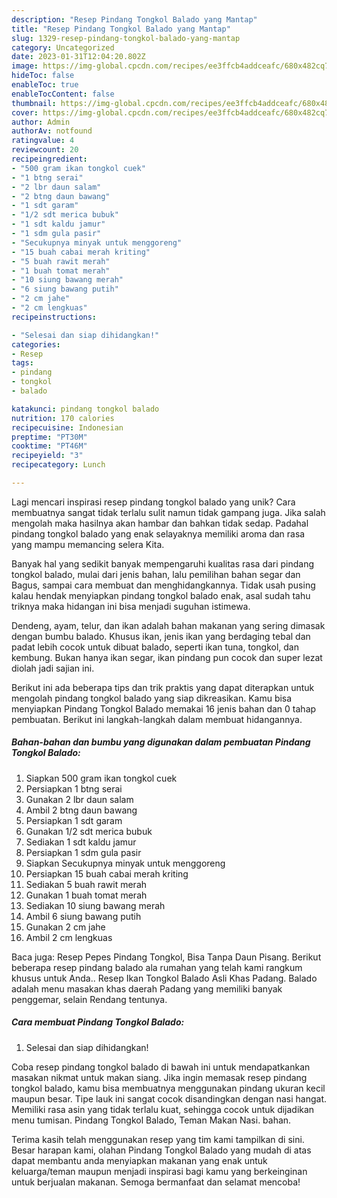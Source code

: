 ```yaml
---
description: "Resep Pindang Tongkol Balado yang Mantap"
title: "Resep Pindang Tongkol Balado yang Mantap"
slug: 1329-resep-pindang-tongkol-balado-yang-mantap
category: Uncategorized
date: 2023-01-31T12:04:20.802Z
image: https://img-global.cpcdn.com/recipes/ee3ffcb4addceafc/680x482cq70/pindang-tongkol-balado-foto-resep-utama.jpg
hideToc: false
enableToc: true
enableTocContent: false
thumbnail: https://img-global.cpcdn.com/recipes/ee3ffcb4addceafc/680x482cq70/pindang-tongkol-balado-foto-resep-utama.jpg
cover: https://img-global.cpcdn.com/recipes/ee3ffcb4addceafc/680x482cq70/pindang-tongkol-balado-foto-resep-utama.jpg
author: Admin
authorAv: notfound
ratingvalue: 4
reviewcount: 20
recipeingredient:
- "500 gram ikan tongkol cuek"
- "1 btng serai"
- "2 lbr daun salam"
- "2 btng daun bawang"
- "1 sdt garam"
- "1/2 sdt merica bubuk"
- "1 sdt kaldu jamur"
- "1 sdm gula pasir"
- "Secukupnya minyak untuk menggoreng"
- "15 buah cabai merah kriting"
- "5 buah rawit merah"
- "1 buah tomat merah"
- "10 siung bawang merah"
- "6 siung bawang putih"
- "2 cm jahe"
- "2 cm lengkuas"
recipeinstructions:

- "Selesai dan siap dihidangkan!"
categories:
- Resep
tags:
- pindang
- tongkol
- balado

katakunci: pindang tongkol balado 
nutrition: 170 calories
recipecuisine: Indonesian
preptime: "PT30M"
cooktime: "PT46M"
recipeyield: "3"
recipecategory: Lunch

---
```





Lagi mencari inspirasi resep pindang tongkol balado yang unik? Cara membuatnya sangat tidak terlalu sulit namun tidak gampang juga. Jika salah mengolah maka hasilnya akan hambar dan bahkan tidak sedap. Padahal pindang tongkol balado yang enak selayaknya memiliki aroma dan rasa yang mampu memancing selera Kita.





Banyak hal yang sedikit banyak mempengaruhi kualitas rasa dari pindang tongkol balado, mulai dari jenis bahan, lalu pemilihan bahan segar dan Bagus, sampai cara membuat dan menghidangkannya. Tidak usah pusing kalau hendak menyiapkan pindang tongkol balado enak,      asal sudah tahu triknya maka hidangan ini bisa menjadi suguhan istimewa.














Dendeng, ayam, telur, dan ikan adalah bahan makanan yang sering dimasak dengan bumbu balado. Khusus ikan, jenis ikan yang berdaging tebal dan padat lebih cocok untuk dibuat balado, seperti ikan tuna, tongkol, dan kembung. Bukan hanya ikan segar, ikan pindang pun cocok dan super lezat diolah jadi sajian ini.






Berikut ini ada beberapa tips dan trik praktis yang dapat diterapkan untuk mengolah pindang tongkol balado yang siap dikreasikan. Kamu bisa menyiapkan Pindang Tongkol Balado memakai 16 jenis bahan dan 0 tahap pembuatan. Berikut ini langkah-langkah dalam membuat hidangannya.

<!--inarticleads1-->

##### Bahan-bahan dan bumbu yang digunakan dalam pembuatan Pindang Tongkol Balado:

1. Siapkan 500 gram ikan tongkol cuek
1. Persiapkan 1 btng serai
1. Gunakan 2 lbr daun salam
1. Ambil 2 btng daun bawang
1. Persiapkan 1 sdt garam
1. Gunakan 1/2 sdt merica bubuk
1. Sediakan 1 sdt kaldu jamur
1. Persiapkan 1 sdm gula pasir
1. Siapkan Secukupnya minyak untuk menggoreng
1. Persiapkan 15 buah cabai merah kriting
1. Sediakan 5 buah rawit merah
1. Gunakan 1 buah tomat merah
1. Sediakan 10 siung bawang merah
1. Ambil 6 siung bawang putih
1. Gunakan 2 cm jahe
1. Ambil 2 cm lengkuas


Baca juga: Resep Pepes Pindang Tongkol, Bisa Tanpa Daun Pisang. Berikut beberapa resep pindang balado ala rumahan yang telah kami rangkum khusus untuk Anda.. Resep Ikan Tongkol Balado Asli Khas Padang. Balado adalah menu masakan khas daerah Padang yang memiliki banyak penggemar, selain Rendang tentunya. 

<!--inarticleads2-->

##### Cara membuat Pindang Tongkol Balado:


1. Selesai dan siap dihidangkan!

Coba resep pindang tongkol balado di bawah ini untuk mendapatkankan masakan nikmat untuk makan siang. Jika ingin memasak resep pindang tongkol balado, kamu bisa membuatnya menggunakan pindang ukuran kecil maupun besar. Tipe lauk ini sangat cocok disandingkan dengan nasi hangat. Memiliki rasa asin yang tidak terlalu kuat, sehingga cocok untuk dijadikan menu tumisan. Pindang Tongkol Balado, Teman Makan Nasi. bahan. 

Terima kasih telah menggunakan resep yang tim kami tampilkan di sini. Besar harapan kami, olahan Pindang Tongkol Balado yang mudah di atas dapat membantu anda menyiapkan makanan yang enak untuk keluarga/teman maupun menjadi inspirasi bagi kamu yang berkeinginan untuk berjualan makanan. Semoga bermanfaat dan selamat mencoba!
